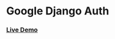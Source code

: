 # Google Django Auth
 
<h3><a href='http://siddharth99.pythonanywhere.com' target='blank'> Live Demo</a> </h3> 

